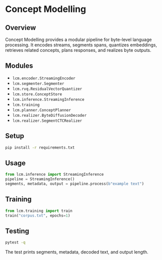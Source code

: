 # Concept Modelling

## Overview

Concept Modelling provides a modular pipeline for byte-level language processing. It encodes streams, segments spans, quantizes embeddings, retrieves related concepts, plans responses, and realizes byte outputs.

## Modules

- `lcm.encoder.StreamingEncoder`
- `lcm.segmenter.Segmenter`
- `lcm.rvq.ResidualVectorQuantizer`
- `lcm.store.ConceptStore`
- `lcm.inference.StreamingInference`
- `lcm.training`
- `lcm.planner.ConceptPlanner`
- `lcm.realizer.ByteDiffusionDecoder`
- `lcm.realizer.SegmentCTCRealizer`

## Setup

```bash
pip install -r requirements.txt
```

## Usage

```python
from lcm.inference import StreamingInference
pipeline = StreamingInference()
segments, metadata, output = pipeline.process(b"example text")
```

## Training

```python
from lcm.training import train
train("corpus.txt", epochs=1)
```

## Testing

```bash
pytest -q
```
The test prints segments, metadata, decoded text, and output length.
